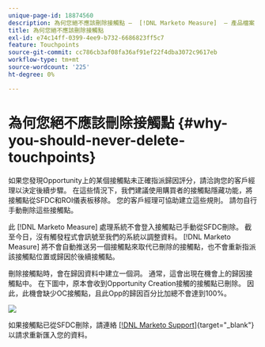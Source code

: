 ```yaml
---
unique-page-id: 18874560
description: 為何您絕不應該刪除接觸點 —  [!DNL Marketo Measure]  — 產品檔案
title: 為何您絕不應該刪除接觸點
exl-id: e74c14ff-0399-4ee9-b732-6686823ff5c7
feature: Touchpoints
source-git-commit: cc786cb3af08fa36af91ef22f4dba3072c9617eb
workflow-type: tm+mt
source-wordcount: '225'
ht-degree: 0%

---
```


# 為何您絕不應該刪除接觸點 {#why-you-should-never-delete-touchpoints}

如果您發現Opportunity上的某個接觸點未正確指派歸因評分，請洽詢您的客戶經理以決定後續步驟。 在這些情況下，我們建議使用購買者的接觸點隱藏功能，將接觸點從SFDC和ROI儀表板移除。 您的客戶經理可協助建立這些規則。 請勿自行手動刪除這些接觸點。

此 [!DNL Marketo Measure] 處理系統不會登入接觸點已手動從SFDC刪除。 截至今日，沒有觸發程式會訊號至我們的系統以調整資料。 [!DNL Marketo Measure] 將不會自動推送另一個接觸點來取代已刪除的接觸點，也不會重新指派該接觸點位置或歸因於後續接觸點。

刪除接觸點時，會在歸因資料中建立一個洞。 通常，這會出現在機會上的歸因接觸點中。 在下圖中，原本會收到Opportunity Creation接觸的接觸點已刪除。 因此，此機會缺少OC接觸點，且此Opp的歸因百分比加總不會達到100%。

![](assets/1.png)

如果接觸點已從SFDC刪除，請連絡 [[!DNL Marketo Support]](https://nation.marketo.com/t5/support/ct-p/Support){target="_blank"} 以請求重新匯入您的資料。
